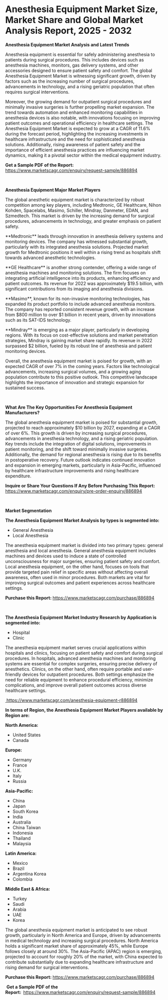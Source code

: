 <p><h1>Anesthesia Equipment Market Size, Market Share and Global Market Analysis Report, 2025 - 2032</h1></p><p><strong>Anesthesia Equipment Market Analysis and Latest Trends</strong></p>
<p><p>Anesthesia equipment is essential for safely administering anesthesia to patients during surgical procedures. This includes devices such as anesthesia machines, monitors, gas delivery systems, and other accessories designed to ensure patient safety and comfort. The global Anesthesia Equipment Market is witnessing significant growth, driven by factors such as the increasing number of surgical procedures, advancements in technology, and a rising geriatric population that often requires surgical interventions. </p><p>Moreover, the growing demand for outpatient surgical procedures and minimally invasive surgeries is further propelling market expansion. The trend towards automation and enhanced monitoring capabilities in anesthesia devices is also notable, with innovations focusing on improving patient outcomes and operational efficiency in healthcare settings. The Anesthesia Equipment Market is expected to grow at a CAGR of 11.6% during the forecast period, highlighting the increasing investments in healthcare infrastructure and the need for sophisticated anesthesia solutions. Additionally, rising awareness of patient safety and the importance of efficient anesthesia practices are influencing market dynamics, making it a pivotal sector within the medical equipment industry.</p></p>
<p><strong>Get a Sample PDF of the Report:&nbsp;</strong> <a href="https://www.marketscagr.com/enquiry/request-sample/886894?utm_campaign=3442&utm_medium=2&utm_source=Github&utm_content=ia&utm_term=13042025&utm_id=anesthesia-equipment">https://www.marketscagr.com/enquiry/request-sample/886894</a></p>
<p>&nbsp;</p>
<p><strong>Anesthesia Equipment Major Market Players</strong></p>
<p><p>The global anesthetic equipment market is characterized by robust competition among key players, including Medtronic, GE Healthcare, Nihon Kohden, Spacelabs, Masimo, Schiller, Mindray, Danmeter, EDAN, and Szmedtech. This market is driven by the increasing demand for surgical procedures, advancements in technology, and greater emphasis on patient safety.</p><p>**Medtronic** leads through innovation in anesthesia delivery systems and monitoring devices. The company has witnessed substantial growth, particularly with its integrated anesthesia solutions. Projected market growth for Medtronic positions it well within a rising trend as hospitals shift towards advanced anesthetic technologies.</p><p>**GE Healthcare** is another strong contender, offering a wide range of anesthesia machines and monitoring solutions. The firm focuses on integrating artificial intelligence into its products, enhancing efficiency and patient outcomes. Its revenue for 2022 was approximately $19.5 billion, with significant contributions from its imaging and anesthesia divisions.</p><p>**Masimo**, known for its non-invasive monitoring technologies, has expanded its product portfolio to include advanced anesthesia monitors. The company has reported consistent revenue growth, with an increase from $800 million to over $1 billion in recent years, driven by innovations such as its SAT-IDS technology.</p><p>**Mindray** is emerging as a major player, particularly in developing regions. With its focus on cost-effective solutions and market penetration strategies, Mindray is gaining market share rapidly. Its revenue in 2022 surpassed $2 billion, fueled by its robust line of anesthesia and patient monitoring devices.</p><p>Overall, the anesthesia equipment market is poised for growth, with an expected CAGR of over 7% in the coming years. Factors like technological advancements, increasing surgical volumes, and a growing aging population contribute to this positive outlook. This competitive landscape highlights the importance of innovation and strategic expansion for sustained success.</p></p>
<p>&nbsp;</p>
<p><strong>What Are The Key Opportunities For Anesthesia Equipment Manufacturers?</strong></p>
<p><p>The global anesthesia equipment market is poised for substantial growth, projected to reach approximately $10 billion by 2027, expanding at a CAGR of over 6%. This growth is driven by increasing surgical procedures, advancements in anesthesia technology, and a rising geriatric population. Key trends include the integration of digital solutions, improvements in patient monitoring, and the shift toward minimally invasive surgeries. Additionally, the demand for regional anesthesia is rising due to its benefits in postoperative recovery. Future outlook indicates continued innovation and expansion in emerging markets, particularly in Asia-Pacific, influenced by healthcare infrastructure improvements and rising healthcare expenditure.</p></p>
<p><strong>Inquire or Share Your Questions If Any Before Purchasing This Report:</strong> <a href="https://www.marketscagr.com/enquiry/pre-order-enquiry/886894?utm_campaign=3442&utm_medium=2&utm_source=Github&utm_content=ia&utm_term=13042025&utm_id=anesthesia-equipment">https://www.marketscagr.com/enquiry/pre-order-enquiry/886894</a></p>
<p>&nbsp;</p>
<p><strong>Market Segmentation</strong></p>
<p><strong>The Anesthesia Equipment Market Analysis by types is segmented into:</strong></p>
<p><ul><li>General Anesthesia</li><li>Local Anesthesia</li></ul></p>
<p><p>The anesthesia equipment market is divided into two primary types: general anesthesia and local anesthesia. General anesthesia equipment includes machines and devices used to induce a state of controlled unconsciousness for major surgeries, ensuring patient safety and comfort. Local anesthesia equipment, on the other hand, focuses on tools that provide targeted pain relief in specific areas without affecting overall awareness, often used in minor procedures. Both markets are vital for improving surgical outcomes and patient experiences across healthcare settings.</p></p>
<p><strong>Purchase this Report:&nbsp;</strong><a href="https://www.marketscagr.com/purchase/886894?utm_campaign=3442&utm_medium=2&utm_source=Github&utm_content=ia&utm_term=13042025&utm_id=anesthesia-equipment">https://www.marketscagr.com/purchase/886894</a></p>
<p>&nbsp;</p>
<p><strong>The Anesthesia Equipment Market Industry Research by Application is segmented into:</strong></p>
<p><ul><li>Hospital</li><li>Clinic</li></ul></p>
<p><p>The anesthesia equipment market serves crucial applications within hospitals and clinics, focusing on patient safety and comfort during surgical procedures. In hospitals, advanced anesthesia machines and monitoring systems are essential for complex surgeries, ensuring precise delivery of anesthetics. Clinics, on the other hand, often require portable and user-friendly devices for outpatient procedures. Both settings emphasize the need for reliable equipment to enhance procedural efficiency, minimize complications, and improve overall patient outcomes across diverse healthcare settings.</p></p>
<p><a href="https://www.marketscagr.com/anesthesia-equipment-r886894?utm_campaign=3442&utm_medium=2&utm_source=Github&utm_content=ia&utm_term=13042025&utm_id=anesthesia-equipment">&nbsp;https://www.marketscagr.com/anesthesia-equipment-r886894</a></p>
<p><strong>In terms of Region, the Anesthesia Equipment Market Players available by Region are:</strong></p>
<p>
    <p> <strong> North America: </strong>
        <ul>
            <li>United States</li>
            <li>Canada</li>
        </ul>
        </p> 
    <p> <strong> Europe: </strong>
        <ul>
            <li>Germany</li>
            <li>France</li>
            <li>U.K.</li>
            <li>Italy</li>
            <li>Russia</li>
        </ul>
        </p> 
    <p> <strong> Asia-Pacific: </strong>
        <ul>
            <li>China</li>
            <li>Japan</li>
            <li>South Korea</li>
            <li>India</li>
            <li>Australia</li>
            <li>China Taiwan</li>
            <li>Indonesia</li>
            <li>Thailand</li>
            <li>Malaysia</li>
        </ul>
        </p> 
    <p> <strong> Latin America: </strong>
        <ul>
            <li>Mexico</li>
            <li>Brazil</li>
            <li>Argentina Korea</li>
            <li>Colombia</li>
        </ul>
        </p> 
    <p> <strong> Middle East & Africa: </strong>
        <ul>
            <li>Turkey</li>
            <li>Saudi</li>
            <li>Arabia</li>
            <li>UAE</li>
            <li>Korea</li>
        </ul>
    </p>
    </p>
<p><p>The global anesthesia equipment market is anticipated to see robust growth, particularly in North America and Europe, driven by advancements in medical technology and increasing surgical procedures. North America holds a significant market share of approximately 45%, while Europe follows closely at around 30%. The Asia-Pacific (APAC) region is emerging, projected to account for roughly 20% of the market, with China expected to contribute substantially due to expanding healthcare infrastructure and rising demand for surgical interventions.</p></p>
<p><strong>Purchase this Report: </strong><a href="https://www.marketscagr.com/purchase/886894?utm_campaign=3442&utm_medium=2&utm_source=Github&utm_content=ia&utm_term=13042025&utm_id=anesthesia-equipment">https://www.marketscagr.com/purchase/886894</a></p>
<p>&nbsp;<strong>Get a Sample PDF of the Report:&nbsp;&nbsp;</strong><a href="https://www.marketscagr.com/enquiry/request-sample/886894?utm_campaign=3442&utm_medium=2&utm_source=Github&utm_content=ia&utm_term=13042025&utm_id=anesthesia-equipment">https://www.marketscagr.com/enquiry/request-sample/886894</a></p>
<p><strong></strong></p>
<p><p></p><p></p><p></p></p>